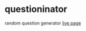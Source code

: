 # questioninator
random question  generator <a href='https://plasticomega.github.io/questioninator/'>live page</a>
